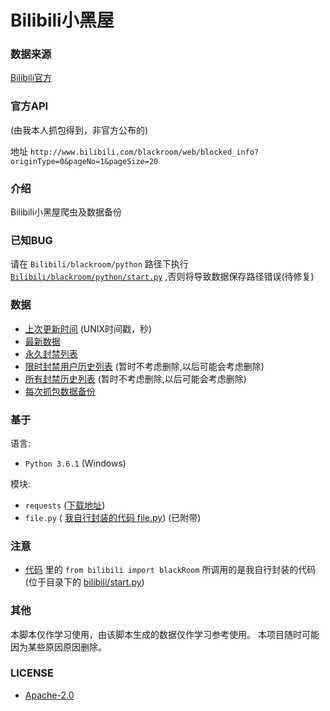 # Bilibili小黑屋


### 数据来源
[Bilibili官方](http://www.bilibili.com/blackroom/)

### 官方API
(由我本人抓包得到，非官方公布的)

地址
`http://www.bilibili.com/blackroom/web/blocked_info?originType=0&pageNo=1&pageSize=20`

### 介绍

Bilibili小黑屋爬虫及数据备份

### 已知BUG

请在 `Bilibili/blackroom/python` 路径下执行 [`Bilibili/blackroom/python/start.py`](python/start.py) ,否则将导致数据保存路径错误(待修复)

### 数据

- [上次更新时间](update.txt) (UNIX时间戳，秒)
- [最新数据](data/blackroom.json)
- [永久封禁列表](data/forever/)
- [限时封禁用户历史列表](data/user/) (暂时不考虑删除,以后可能会考虑删除)
- [所有封禁历史列表](data/user/) (暂时不考虑删除,以后可能会考虑删除)
- [每次抓包数据备份](data/backup/) 

### 基于
语言: 

- `Python 3.6.1`  (Windows)

模块: 
- `requests` ([下载地址](http://cn.python-requests.org/zh_CN/latest/user/install.html))
- `file.py` ( [我自行封装的代码 file.py](https://github.com/zhihaofans/python-something/blob/master/mod/file.py)) (已附带)


### 注意

-  [代码](python/start.py) 里的 `from bilibili import blackRoom` 所调用的是我自行封装的代码(位于目录下的 [bilibili/start.py](python/bilibili/start.py))

### 其他
本脚本仅作学习使用，由该脚本生成的数据仅作学习参考使用。
本项目随时可能因为某些原因原因删除。

### LICENSE
- [Apache-2.0](LICENSE)
